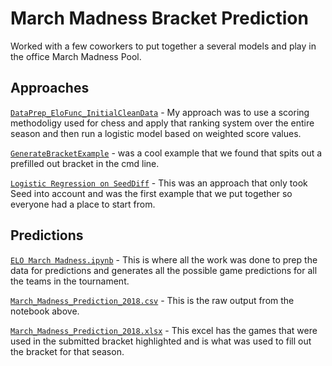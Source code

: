 # March Madness Bracket Prediction

Worked with a few coworkers to put together a several models and play in the office March Madness Pool.

## Approaches

[`DataPrep_EloFunc_InitialCleanData`](https://github.com/bspeiffer/MarchMadness2018/tree/master/DataPrep_EloFunc_InitialCleanData) - My approach was to use a scoring methodoligy used for chess and apply that ranking system over the entire season and then run a logistic model based on weighted score values.

[`GenerateBracketExample`](https://github.com/bspeiffer/MarchMadness2018/tree/master/GenerateBracketExample) - was a cool example that we found that spits out a prefilled out bracket in the cmd line.

[`Logistic Regression on SeedDiff`](https://github.com/bspeiffer/MarchMadness2018/tree/master/Logistic%20Regression%20on%20SeedDiff) - This was an approach that only took Seed into account and was the first example that we put together so everyone had a place to start from.

## Predictions

[`ELO March Madness.ipynb`](https://github.com/bspeiffer/MarchMadness2018/blob/master/DataPrep_EloFunc_InitialCleanData/ELO%20March%20Madness.ipynb) - This is where all the work was done to prep the data for predictions and generates all the possible game predictions for all the teams in the tournament.

[`March_Madness_Prediction_2018.csv`](https://github.com/bspeiffer/MarchMadness2018/blob/master/DataPrep_EloFunc_InitialCleanData/predictions/March_Madness_Prediction_2018.csv) - This is the raw output from the notebook above.

[`March_Madness_Prediction_2018.xlsx`](https://github.com/bspeiffer/MarchMadness2018/blob/master/DataPrep_EloFunc_InitialCleanData/predictions/March_Madness_Prediction_2018.xlsx) - This excel has the games that were used in the submitted bracket highlighted and is what was used to fill out the bracket for that season.
